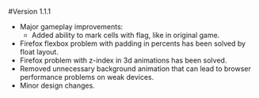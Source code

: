 #Version 1.1.1

* Major gameplay improvements:
  * Added ability to mark cells with flag, like in original game.
* Firefox flexbox problem with padding in percents has been solved by float layout.
* Firefox problem with z-index in 3d animations has been solved.
* Removed unnecessary background animation that can lead to browser performance problems on weak devices.
* Minor design changes.
